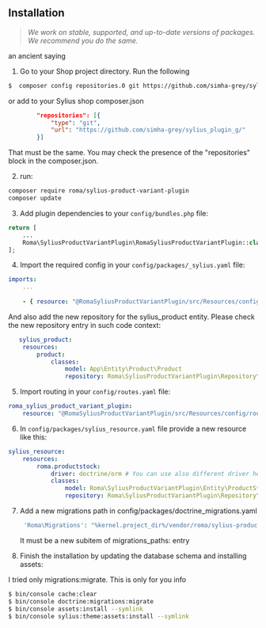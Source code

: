 ## Installation


 >*We work on stable, supported, and up-to-date versions of packages. We recommend you do the same.*
 <p>an ancient saying</p>
 
1. Go to your Shop project directory. Run the following
```bash
$  composer config repositories.0 git https://github.com/simha-grey/sylius_plugin_g/
```
   or add to your Sylius shop composer.json
```json
        "repositories": [{
            "type": "git",
            "url": "https://github.com/simha-grey/sylius_plugin_g/"
        }]
```
That must be the same. You may check the presence of the "repositories" block in the composer.json.

2. run:
```bash
composer require roma/sylius-product-variant-plugin
composer update
```
3. Add plugin dependencies to your `config/bundles.php` file:

```php
return [
    ...
    Roma\SyliusProductVariantPlugin\RomaSyliusProductVariantPlugin::class => ['all' => true],,
];
```

4. Import the required config in your `config/packages/_sylius.yaml` file:
```yaml
imports:
    ...
    
    - { resource: "@RomaSyliusProductVariantPlugin/src/Resources/config/config.yml" }
```
   And also add the new repository for the sylius_product entity.   Please check the new repository entry in such code context:
```yaml
   sylius_product:
    resources:
        product:
            classes:
                model: App\Entity\Product\Product
                repository: Roma\SyliusProductVariantPlugin\Repository\ProductWithStockRepository
```

5. Import routing in your `config/routes.yaml` file:

```yaml
roma_sylius_product_variant_plugin:
    resource: "@RomaSyliusProductVariantPlugin/src/Resources/config/routing.yml"
```

6. In `config/packages/sylius_resource.yaml` file provide a new resource like this:

```yaml
sylius_resource:
    resources:
        roma.productstock:
            driver: doctrine/orm # You can use also different driver here
            classes:
                model: Roma\SyliusProductVariantPlugin\Entity\ProductStock
                repository: Roma\SyliusProductVariantPlugin\Repository\ProductStockRepository
```

7. Add a new migrations path in config/packages/doctrine_migrations.yaml
   ```php
    'Roma\Migrations': "%kernel.project_dir%/vendor/roma/sylius-product-variant-plugin/migrations/"
   ```
   It must be a new subitem of migrations_paths: entry
   
8. Finish the installation by updating the database schema and installing assets:

I tried only migrations:migrate. This is only for you info
```bash
$ bin/console cache:clear   
$ bin/console doctrine:migrations:migrate  
$ bin/console assets:install --symlink    
$ bin/console sylius:theme:assets:install --symlink 
```

